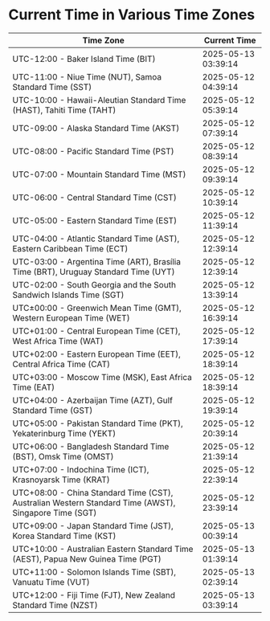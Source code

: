 # Current Time in Various Time Zones

| Time Zone | Current Time |
|-----------|--------------|
| UTC-12:00 - Baker Island Time (BIT) | 2025-05-13 03:39:14 |
| UTC-11:00 - Niue Time (NUT), Samoa Standard Time (SST) | 2025-05-12 04:39:14 |
| UTC-10:00 - Hawaii-Aleutian Standard Time (HAST), Tahiti Time (TAHT) | 2025-05-12 05:39:14 |
| UTC-09:00 - Alaska Standard Time (AKST) | 2025-05-12 07:39:14 |
| UTC-08:00 - Pacific Standard Time (PST) | 2025-05-12 08:39:14 |
| UTC-07:00 - Mountain Standard Time (MST) | 2025-05-12 09:39:14 |
| UTC-06:00 - Central Standard Time (CST) | 2025-05-12 10:39:14 |
| UTC-05:00 - Eastern Standard Time (EST) | 2025-05-12 11:39:14 |
| UTC-04:00 - Atlantic Standard Time (AST), Eastern Caribbean Time (ECT) | 2025-05-12 12:39:14 |
| UTC-03:00 - Argentina Time (ART), Brasília Time (BRT), Uruguay Standard Time (UYT) | 2025-05-12 12:39:14 |
| UTC-02:00 - South Georgia and the South Sandwich Islands Time (SGT) | 2025-05-12 13:39:14 |
| UTC±00:00 - Greenwich Mean Time (GMT), Western European Time (WET) | 2025-05-12 16:39:14 |
| UTC+01:00 - Central European Time (CET), West Africa Time (WAT) | 2025-05-12 17:39:14 |
| UTC+02:00 - Eastern European Time (EET), Central Africa Time (CAT) | 2025-05-12 18:39:14 |
| UTC+03:00 - Moscow Time (MSK), East Africa Time (EAT) | 2025-05-12 18:39:14 |
| UTC+04:00 - Azerbaijan Time (AZT), Gulf Standard Time (GST) | 2025-05-12 19:39:14 |
| UTC+05:00 - Pakistan Standard Time (PKT), Yekaterinburg Time (YEKT) | 2025-05-12 20:39:14 |
| UTC+06:00 - Bangladesh Standard Time (BST), Omsk Time (OMST) | 2025-05-12 21:39:14 |
| UTC+07:00 - Indochina Time (ICT), Krasnoyarsk Time (KRAT) | 2025-05-12 22:39:14 |
| UTC+08:00 - China Standard Time (CST), Australian Western Standard Time (AWST), Singapore Time (SGT) | 2025-05-12 23:39:14 |
| UTC+09:00 - Japan Standard Time (JST), Korea Standard Time (KST) | 2025-05-13 00:39:14 |
| UTC+10:00 - Australian Eastern Standard Time (AEST), Papua New Guinea Time (PGT) | 2025-05-13 01:39:14 |
| UTC+11:00 - Solomon Islands Time (SBT), Vanuatu Time (VUT) | 2025-05-13 02:39:14 |
| UTC+12:00 - Fiji Time (FJT), New Zealand Standard Time (NZST) | 2025-05-13 03:39:14 |
